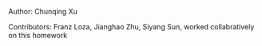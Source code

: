 Author: Chunqing Xu

Contributors: Franz Loza, Jianghao Zhu, Siyang Sun, worked collabratively on this homework

